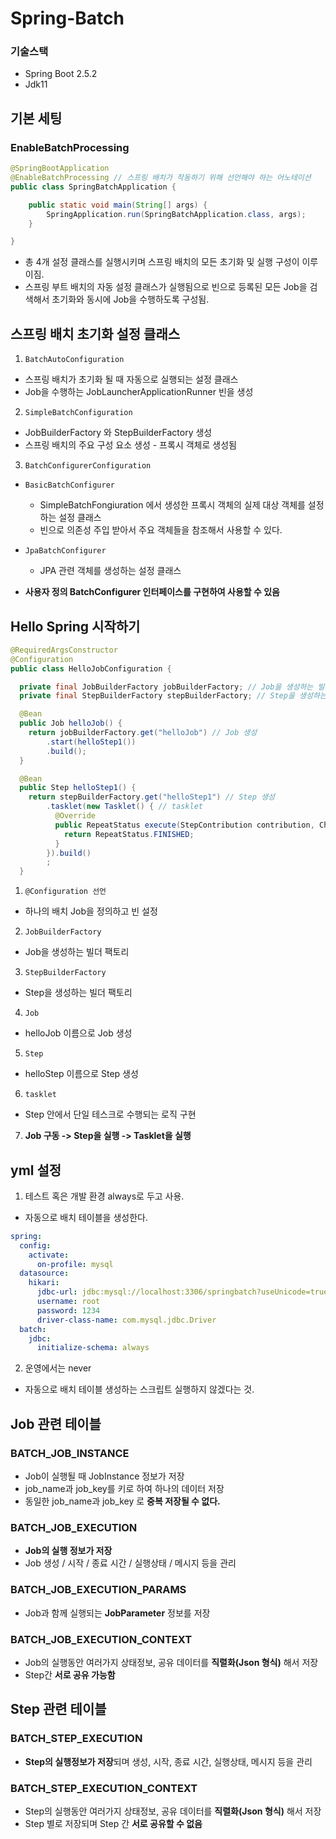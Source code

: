 # Spring-Batch

### 기술스택

- Spring Boot 2.5.2
- Jdk11

## 기본 세팅

### EnableBatchProcessing

```java
@SpringBootApplication
@EnableBatchProcessing // 스프링 배치가 작동하기 위해 선언해야 하는 어노테이션
public class SpringBatchApplication {

	public static void main(String[] args) {
		SpringApplication.run(SpringBatchApplication.class, args);
	}

}
```

- 총 4개 설정 클래스를 실행시키며 스프링 배치의 모든 초기화 및 실행 구성이 이루이짐.
- 스프링 부트 배치의 자동 설정 클래스가 실행됨으로 빈으로 등록된 모든 Job을 검색해서 초기화와 동시에 Job을 수행하도록 구성됨.

## 스프링 배치 초기화 설정 클래스

1. `BatchAutoConfiguration`

- 스프링 배치가 초기화 될 때 자동으로 실행되는 설정 클래스
- Job을 수행하는 JobLauncherApplicationRunner 빈을 생성

2. `SimpleBatchConfiguration`

- JobBuilderFactory 와 StepBuilderFactory 생성
- 스프링 배치의 주요 구성 요소 생성 - 프록시 객체로 생성됨

3. `BatchConfigurerConfiguration`

- `BasicBatchConfigurer`

  - SimpleBatchFongiuration 에서 생성한 프록시 객체의 실제 대상 객체를 설정하는 설정 클래스
  - 빈으로 의존성 주입 받아서 주요 객체들을 참조해서 사용할 수 있다.

- `JpaBatchConfigurer`

  - JPA 관련 객체를 생성하는 설정 클래스

- **사용자 정의 BatchConfigurer 인터페이스를 구현하여 사용할 수 있음**

## Hello Spring 시작하기

```java
@RequiredArgsConstructor
@Configuration
public class HelloJobConfiguration {

  private final JobBuilderFactory jobBuilderFactory; // Job을 생성하는 빌더 팩토리
  private final StepBuilderFactory stepBuilderFactory; // Step을 생성하는 빌더 팩토리

  @Bean
  public Job helloJob() {
    return jobBuilderFactory.get("helloJob") // Job 생성
        .start(helloStep1())
        .build();
  }

  @Bean
  public Step helloStep1() {
    return stepBuilderFactory.get("helloStep1") // Step 생성
        .tasklet(new Tasklet() { // tasklet
          @Override
          public RepeatStatus execute(StepContribution contribution, ChunkContext chunkContext)
            return RepeatStatus.FINISHED;
          }
        }).build()
        ;
  }
```

1. `@Configuration 선언`

- 하나의 배치 Job을 정의하고 빈 설정

2. `JobBuilderFactory`

- Job을 생성하는 빌더 팩토리

3. `StepBuilderFactory`

- Step을 생성하는 빌더 팩토리

4. `Job`

- helloJob 이름으로 Job 생성

5. `Step`

- helloStep 이름으로 Step 생성

6. `tasklet`

- Step 안에서 단일 테스크로 수행되는 로직 구현

7. **Job 구동 -> Step을 실행 -> Tasklet을 실행**

## yml 설정

1. 테스트 혹은 개발 환경 always로 두고 사용.

- 자동으로 배치 테이블을 생성한다.

```yml
spring:
  config:
    activate:
      on-profile: mysql
  datasource:
    hikari:
      jdbc-url: jdbc:mysql://localhost:3306/springbatch?useUnicode=true&characterEncoding=utf8
      username: root
      password: 1234
      driver-class-name: com.mysql.jdbc.Driver
  batch:
    jdbc:
      initialize-schema: always
```

2. 운영에서는 never

- 자동으로 배치 테이블 생성하는 스크립트 실행하지 않겠다는 것.

## Job 관련 테이블

### BATCH_JOB_INSTANCE

- Job이 실행될 때 JobInstance 정보가 저장
- job_name과 job_key를 키로 하여 하나의 데이터 저장
- 동일한 job_name과 job_key 로 **중복 저장될 수 없다.**

### BATCH_JOB_EXECUTION

- **Job의 실행 정보가 저장**
- Job 생성 / 시작 / 종료 시간 / 실행상태 / 메시지 등을 관리

### BATCH_JOB_EXECUTION_PARAMS

- Job과 함께 실행되는 **JobParameter** 정보를 저장

### BATCH_JOB_EXECUTION_CONTEXT

- Job의 실행동안 여러가지 상태정보, 공유 데이터를 **직렬화(Json 형식)** 해서 저장
- Step간 **서로 공유 가능함**

## Step 관련 테이블

### BATCH_STEP_EXECUTION

- **Step의 실행정보가 저장**되며 생성, 시작, 종료 시간, 실행상태, 메시지 등을 관리

### BATCH_STEP_EXECUTION_CONTEXT

- Step의 실행동안 여러가지 상태정보, 공유 데이터를 **직렬화(Json 형식)** 해서 저장
- Step 별로 저장되며 Step 간 **서로 공유할 수 없음**

